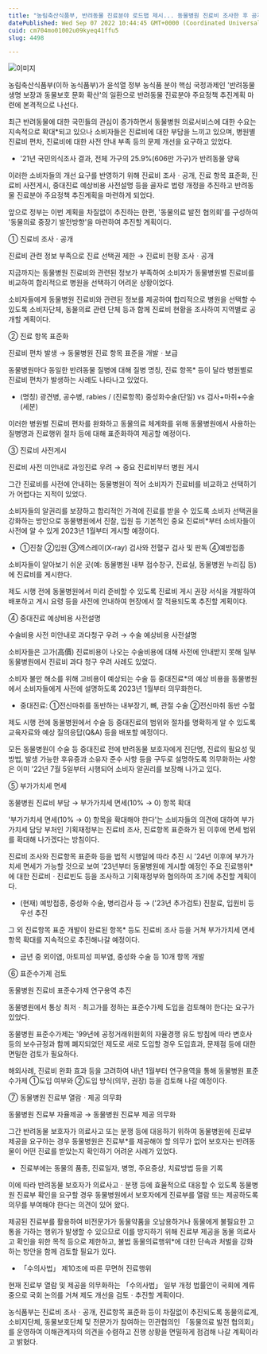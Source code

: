 ```yaml
---
title: "농림축산식품부, 반려동물 진료분야 로드맵 제시... 동물병원 진료비 조사한 후 공개한다"
datePublished: Wed Sep 07 2022 10:44:45 GMT+0000 (Coordinated Universal Time)
cuid: cm704mo01002u09kyeq41ffu5
slug: 4498

---
```



![이미지](https://cdn.hashnode.com/res/hashnode/image/upload/v1739256860843/050f0a10-dee1-4ba9-9d41-029c6b441762.jpeg)

농림축산식품부(이하 농식품부)가 윤석열 정부 농식품 분야 핵심 국정과제인 '반려동물 생명 보장과 동물보호 문화 확산'의 일환으로 반려동물 진료분야 주요정책 추진계획 마련에 본격적으로 나선다.

최근 반려동물에 대한 국민들의 관심이 증가하면서 동물병원 의료서비스에 대한 수요는 지속적으로 확대*되고 있으나 소비자들은 진료비에 대한 부담을 느끼고 있으며, 병원별 진료비 편차, 진료비에 대한 사전 안내 부족 등의 문제 개선을 요구하고 있었다.

* '21년 국민의식조사 결과, 전체 가구의 25.9%(606만 가구)가 반려동물 양육

이러한 소비자들의 개선 요구를 반영하기 위해 진료비 조사ㆍ공개, 진료 항목 표준화, 진료비 사전게시, 중대진료 예상비용 사전설명 등을 골자로 법령 개정을 추진하고 반려동물 진료분야 주요정책 추진계획을 마련하게 되었다.

앞으로 정부는 이번 계획을 차질없이 추진하는 한편, '동물의료 발전 협의회'를 구성하여 '동물의료 중장기 발전방향'을 마련하여 추진할 계획이다.

① 진료비 조사ㆍ공개

진료비 관련 정보 부족으로 진료 선택권 제한 → 진료비 현황 조사ㆍ공개

지금까지는 동물병원 진료비와 관련된 정보가 부족하여 소비자가 동물병원별 진료비를 비교하여 합리적으로 병원을 선택하기 어려운 상황이었다.

소비자들에게 동물병원 진료비와 관련된 정보를 제공하여 합리적으로 병원을 선택할 수 있도록 소비자단체, 동물의료 관련 단체 등과 함께 진료비 현황을 조사하여 지역별로 공개할 계획이다.

② 진료 항목 표준화

진료비 편차 발생 → 동물병원 진료 항목 표준을 개발ㆍ보급

동물병원마다 동일한 반려동물 질병에 대해 질병 명칭, 진료 항목* 등이 달라 병원별로 진료비 편차가 발생하는 사례도 나타나고 있었다.

* (명칭) 광견병, 공수병, rabies / (진료항목) 중성화수술(단일) vs 검사+마취+수술(세분)

이러한 병원별 진료비 편차를 완화하고 동물의료 체계화를 위해 동물병원에서 사용하는 질병명과 진료행위 절차 등에 대해 표준화하여 제공할 예정이다.

③ 진료비 사전게시

진료비 사전 미안내로 과잉진료 우려 → 중요 진료비부터 병원 게시

그간 진료비를 사전에 안내하는 동물병원이 적어 소비자가 진료비를 비교하고 선택하기가 어렵다는 지적이 있었다.

소비자들의 알권리를 보장하고 합리적인 가격에 진료를 받을 수 있도록 소비자 선택권을 강화하는 방안으로 동물병원에서 진찰, 입원 등 기본적인 중요 진료비*부터 소비자들이 사전에 알 수 있게 2023년 1월부터 게시할 예정이다.

* ①진찰 ②입원 ③엑스레이(X-ray) 검사와 전혈구 검사 및 판독 ④예방접종

소비자들이 알아보기 쉬운 곳(예: 동물병원 내부 접수창구, 진료실, 동물병원 누리집 등)에 진료비를 게시한다.

제도 시행 전에 동물병원에서 미리 준비할 수 있도록 진료비 게시 권장 서식을 개발하여 배포하고 게시 요령 등을 사전에 안내하여 현장에서 잘 적용되도록 추진할 계획이다.

④ 중대진료 예상비용 사전설명

수술비용 사전 미안내로 과다청구 우려 → 수술 예상비용 사전설명

소비자들은 고가(高價) 진료비용이 나오는 수술비용에 대해 사전에 안내받지 못해 일부 동물병원에서 진료비 과다 청구 우려 사례도 있었다.

소비자 불만 해소를 위해 고비용이 예상되는 수술 등 중대진료*의 예상 비용을 동물병원에서 소비자들에게 사전에 설명하도록 2023년 1월부터 의무화한다.

* 중대진료: ①전신마취를 동반하는 내부장기, 뼈, 관절 수술 ②전신마취 동반 수혈

제도 시행 전에 동물병원에서 수술 등 중대진료의 범위와 절차를 명확하게 알 수 있도록 교육자료와 예상 질의응답(Q&A) 등을 배포할 예정이다.

모든 동물병원이 수술 등 중대진료 전에 반려동물 보호자에게 진단명, 진료의 필요성 및 방법, 발생 가능한 후유증과 소유자 준수 사항 등을 구두로 설명하도록 의무화하는 사항은 이미 '22년 7월 5일부터 시행되어 소비자 알권리를 보장해 나가고 있다.

⑤ 부가가치세 면세

동물병원 진료비 부담 → 부가가치세 면세(10% → 0) 항목 확대

'부가가치세 면세(10% → 0) 항목을 확대해야 한다'는 소비자들의 의견에 대하여 부가가치세 담당 부처인 기획재정부는 진료비 조사, 진료항목 표준화가 된 이후에 면세 범위를 확대해 나가겠다는 방침이다.

진료비 조사와 진료항목 표준화 등을 법적 시행일에 따라 추진 시 '24년 이후에 부가가치세 면세가 가능할 것으로 보여 '23년부터 동물병원에 게시할 예정인 주요 진료행위*에 대한 진료비ㆍ진료빈도 등을 조사하고 기획재정부와 협의하여 조기에 추진할 계획이다.

* (현재) 예방접종, 중성화 수술, 병리검사 등 → ('23년 추가검토) 진찰료, 입원비 등 우선 추진

그 외 진료항목 표준 개발이 완료된 항목* 등도 진료비 조사 등을 거쳐 부가가치세 면세 항목 확대를 지속적으로 추진해나갈 예정이다.

* 금년 중 외이염, 아토피성 피부염, 중성화 수술 등 10개 항목 개발

⑥ 표준수가제 검토

동물병원 진료비 표준수가제 연구용역 추진

동물병원에서 통상 최저ㆍ최고가를 정하는 표준수가제 도입을 검토해야 한다는 요구가 있었다.

동물병원 표준수가제는 '99년에 공정거래위원회의 자율경쟁 유도 방침에 따라 변호사 등의 보수규정과 함께 폐지되었던 제도로 새로 도입할 경우 도입효과, 문제점 등에 대한 면밀한 검토가 필요하다.

해외사례, 진료비 완화 효과 등을 고려하여 내년 1월부터 연구용역을 통해 동물병원 표준수가제 ①도입 여부와 ②도입 방식(의무, 권장) 등을 검토해 나갈 예정이다.

⑦ 동물병원 진료부 열람ㆍ제공 의무화

동물병원 진료부 자율제공 → 동물병원 진료부 제공 의무화

그간 반려동물 보호자가 의료사고 또는 분쟁 등에 대응하기 위하여 동물병원에 진료부 제공을 요구하는 경우 동물병원은 진료부*를 제공해야 할 의무가 없어 보호자는 반려동물이 어떤 진료를 받았는지 확인하기 어려운 사례가 있었다.

* 진료부에는 동물의 품종, 진료일자, 병명, 주요증상, 치료방법 등을 기록

이에 따라 반려동물 보호자가 의료사고ㆍ분쟁 등에 효율적으로 대응할 수 있도록 동물병원 진료부 확인을 요구할 경우 동물병원에서 보호자에게 진료부를 열람 또는 제공하도록 의무를 부여해야 한다는 의견이 있어 왔다.

제공된 진료부를 활용하여 비전문가가 동물약품을 오남용하거나 동물에게 불필요한 고통을 가하는 행위가 발생할 수 있으므로 이를 방지하기 위해 진료부 제공을 동물 의료사고 확인을 위한 목적 등으로 제한하고, 불법 동물의료행위*에 대한 단속과 처벌을 강화하는 방안을 함께 검토할 필요가 있다.

* 「수의사법」 제10조에 따른 무면허 진료행위

현재 진료부 열람 및 제공을 의무화하는 「수의사법」 일부 개정 법률안이 국회에 계류 중으로 국회 논의를 거쳐 제도 개선을 검토ㆍ추진할 계획이다.

농식품부는 진료비 조사ㆍ공개, 진료항목 표준화 등이 차질없이 추진되도록 동물의료계, 소비지단체, 동물보호단체 및 전문가가 참여하는 민관협의인 「동물의료 발전 협의회」를 운영하여 이해관계자의 의견을 수렴하고 진행 상황을 면밀하게 점검해 나갈 계획이라고 밝혔다.